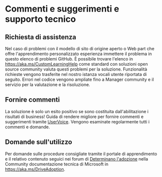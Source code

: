 # <a name="feedback-and-support"></a>Commenti e suggerimenti e supporto tecnico

## <a name="get-support"></a>Richiesta di assistenza

Nel caso di problemi con il modello di sito di origine aperto o Web part che offre l'apprendimento personalizzato esperienza immettere il problema in questo elenco di problemi GitHub.  È possibile trovare l'elenco in https://aka.ms/CustomLearningHelp come standard con soluzioni open source community valuta questi problemi per la soluzione.  Funzionalità richieste vengono trasferite nel nostro istanza vocali utente riportata di seguito.  Errori nel codice vengono ampliate fino a Manager community e il servizio per la valutazione e la risoluzione.  

## <a name="provide-us-feedback"></a>Fornire commenti

La soluzione è solo un esito positivo se sono costituita dall'abilitazione i risultati di business!  Guida di rendere migliore per fornire commenti e suggerimenti tramite [UserVoice](https://microsoftteams.uservoice.com/forums/913429-learning-solutions).  Vengono esaminate regolarmente tutti i commenti e domande.

## <a name="usage-questions"></a>Domande sull'utilizzo

Per domande sulle procedure consigliate tramite il portale di apprendimento e il relativo contenuto seguici nei forum di [Determinano l'adozione](https://aka.ms/DriveAdoption) nella Community documentazione tecnica di Microsoft in https://aka.ms/DriveAdoption. 

